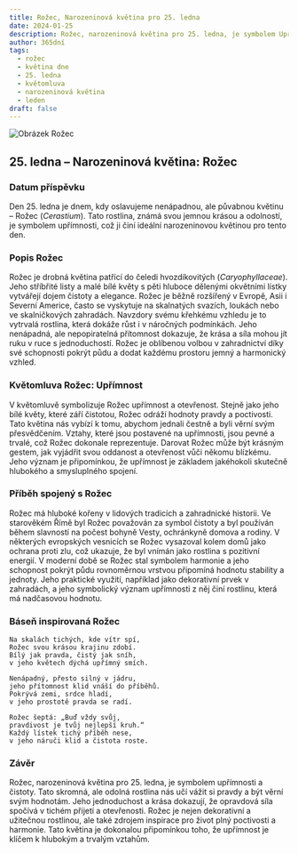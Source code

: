 ```yaml
---
title: Rožec, Narozeninová květina pro 25. ledna
date: 2024-01-25
description: Rožec, narozeninová květina pro 25. ledna, je symbolem Upřímnost. Objevte její jedinečný význam, fascinující příběhy a poezii, která oslavuje její krásu.
author: 365dní
tags:
  - rožec
  - květina dne
  - 25. ledna
  - květomluva
  - narozeninová květina
  - leden
draft: false
---
```


![Obrázek Rožec](https://cdn.pixabay.com/photo/2019/05/12/19/11/downy-madarhur-4198805_640.jpg#center)


## 25. ledna – Narozeninová květina: Rožec

### Datum příspěvku

Den 25. ledna je dnem, kdy oslavujeme nenápadnou, ale půvabnou květinu – Rožec (_Cerastium_). Tato rostlina, známá svou jemnou krásou a odolností, je symbolem upřímnosti, což ji činí ideální narozeninovou květinou pro tento den.

### Popis Rožec

Rožec je drobná květina patřící do čeledi hvozdíkovitých (_Caryophyllaceae_). Jeho stříbřité listy a malé bílé květy s pěti hluboce dělenými okvětními lístky vytvářejí dojem čistoty a elegance. Rožec je běžně rozšířený v Evropě, Asii i Severní Americe, často se vyskytuje na skalnatých svazích, loukách nebo ve skalničkových zahradách. Navzdory svému křehkému vzhledu je to vytrvalá rostlina, která dokáže růst i v náročných podmínkách. Jeho nenápadná, ale nepopiratelná přítomnost dokazuje, že krása a síla mohou jít ruku v ruce s jednoduchostí. Rožec je oblíbenou volbou v zahradnictví díky své schopnosti pokrýt půdu a dodat každému prostoru jemný a harmonický vzhled.

### Květomluva Rožec: Upřímnost

V květomluvě symbolizuje Rožec upřímnost a otevřenost. Stejně jako jeho bílé květy, které září čistotou, Rožec odráží hodnoty pravdy a poctivosti. Tato květina nás vybízí k tomu, abychom jednali čestně a byli věrní svým přesvědčením. Vztahy, které jsou postavené na upřímnosti, jsou pevné a trvalé, což Rožec dokonale reprezentuje. Darovat Rožec může být krásným gestem, jak vyjádřit svou oddanost a otevřenost vůči někomu blízkému. Jeho význam je připomínkou, že upřímnost je základem jakéhokoli skutečně hlubokého a smysluplného spojení.

### Příběh spojený s Rožec

Rožec má hluboké kořeny v lidových tradicích a zahradnické historii. Ve starověkém Římě byl Rožec považován za symbol čistoty a byl používán během slavností na počest bohyně Vesty, ochránkyně domova a rodiny. V některých evropských vesnicích se Rožec vysazoval kolem domů jako ochrana proti zlu, což ukazuje, že byl vnímán jako rostlina s pozitivní energií. V moderní době se Rožec stal symbolem harmonie a jeho schopnost pokrýt půdu rovnoměrnou vrstvou připomíná hodnotu stability a jednoty. Jeho praktické využití, například jako dekorativní prvek v zahradách, a jeho symbolický význam upřímnosti z něj činí rostlinu, která má nadčasovou hodnotu.

### Báseň inspirovaná Rožec

```
Na skalách tichých, kde vítr spí,  
Rožec svou krásou krajinu zdobí.  
Bílý jak pravda, čistý jak sníh,  
v jeho květech dýchá upřímný smích.

Nenápadný, přesto silný v jádru,  
jeho přítomnost klid vnáší do příběhů.  
Pokrývá zemi, srdce hladí,  
v jeho prostotě pravda se radí.

Rožec šeptá: „Buď vždy svůj,  
pravdivost je tvůj nejlepší kruh.“  
Každý lístek tichý příběh nese,  
v jeho náruči klid a čistota roste.
```

### Závěr

Rožec, narozeninová květina pro 25. ledna, je symbolem upřímnosti a čistoty. Tato skromná, ale odolná rostlina nás učí vážit si pravdy a být věrní svým hodnotám. Jeho jednoduchost a krása dokazují, že opravdová síla spočívá v tichém přijetí a otevřenosti. Rožec je nejen dekorativní a užitečnou rostlinou, ale také zdrojem inspirace pro život plný poctivosti a harmonie. Tato květina je dokonalou připomínkou toho, že upřímnost je klíčem k hlubokým a trvalým vztahům.